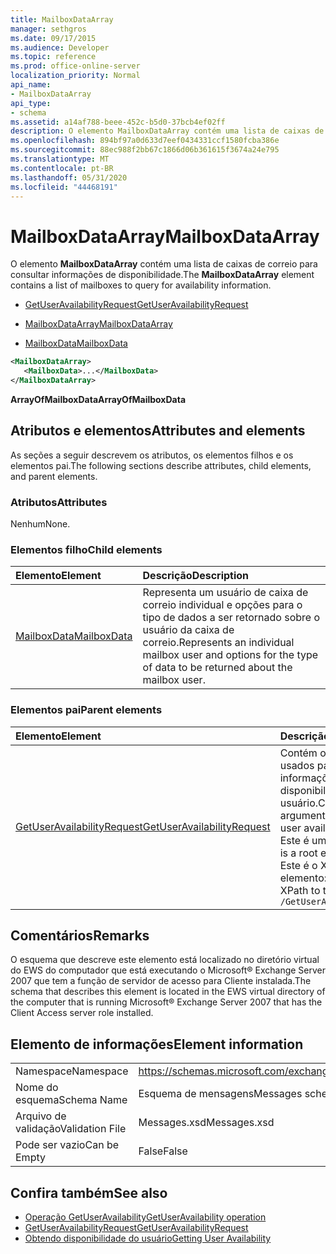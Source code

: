 ```yaml
---
title: MailboxDataArray
manager: sethgros
ms.date: 09/17/2015
ms.audience: Developer
ms.topic: reference
ms.prod: office-online-server
localization_priority: Normal
api_name:
- MailboxDataArray
api_type:
- schema
ms.assetid: a14af788-beee-452c-b5d0-37bcb4ef02ff
description: O elemento MailboxDataArray contém uma lista de caixas de correio para consultar informações de disponibilidade.
ms.openlocfilehash: 894bf97a0d633d7eef0434331ccf1580fcba386e
ms.sourcegitcommit: 88ec988f2bb67c1866d06b361615f3674a24e795
ms.translationtype: MT
ms.contentlocale: pt-BR
ms.lasthandoff: 05/31/2020
ms.locfileid: "44468191"
---
```

# <a name="mailboxdataarray"></a><span data-ttu-id="0127c-103">MailboxDataArray</span><span class="sxs-lookup"><span data-stu-id="0127c-103">MailboxDataArray</span></span>

<span data-ttu-id="0127c-104">O elemento **MailboxDataArray** contém uma lista de caixas de correio para consultar informações de disponibilidade.</span><span class="sxs-lookup"><span data-stu-id="0127c-104">The **MailboxDataArray** element contains a list of mailboxes to query for availability information.</span></span> 
  
- [<span data-ttu-id="0127c-105">GetUserAvailabilityRequest</span><span class="sxs-lookup"><span data-stu-id="0127c-105">GetUserAvailabilityRequest</span></span>](getuseravailabilityrequest.md)
  
- [<span data-ttu-id="0127c-106">MailboxDataArray</span><span class="sxs-lookup"><span data-stu-id="0127c-106">MailboxDataArray</span></span>](mailboxdataarray.md)
  
- [<span data-ttu-id="0127c-107">MailboxData</span><span class="sxs-lookup"><span data-stu-id="0127c-107">MailboxData</span></span>](mailboxdata.md)
  
```xml
<MailboxDataArray>
   <MailboxData>...</MailboxData>
</MailboxDataArray>
```

<span data-ttu-id="0127c-108">**ArrayOfMailboxData**</span><span class="sxs-lookup"><span data-stu-id="0127c-108">**ArrayOfMailboxData**</span></span>

## <a name="attributes-and-elements"></a><span data-ttu-id="0127c-109">Atributos e elementos</span><span class="sxs-lookup"><span data-stu-id="0127c-109">Attributes and elements</span></span>

<span data-ttu-id="0127c-110">As seções a seguir descrevem os atributos, os elementos filhos e os elementos pai.</span><span class="sxs-lookup"><span data-stu-id="0127c-110">The following sections describe attributes, child elements, and parent elements.</span></span>
  
### <a name="attributes"></a><span data-ttu-id="0127c-111">Atributos</span><span class="sxs-lookup"><span data-stu-id="0127c-111">Attributes</span></span>

<span data-ttu-id="0127c-112">Nenhum</span><span class="sxs-lookup"><span data-stu-id="0127c-112">None.</span></span>
  
### <a name="child-elements"></a><span data-ttu-id="0127c-113">Elementos filho</span><span class="sxs-lookup"><span data-stu-id="0127c-113">Child elements</span></span>

|<span data-ttu-id="0127c-114">**Elemento**</span><span class="sxs-lookup"><span data-stu-id="0127c-114">**Element**</span></span>|<span data-ttu-id="0127c-115">**Descrição**</span><span class="sxs-lookup"><span data-stu-id="0127c-115">**Description**</span></span>|
|:-----|:-----|
|[<span data-ttu-id="0127c-116">MailboxData</span><span class="sxs-lookup"><span data-stu-id="0127c-116">MailboxData</span></span>](mailboxdata.md) <br/> |<span data-ttu-id="0127c-117">Representa um usuário de caixa de correio individual e opções para o tipo de dados a ser retornado sobre o usuário da caixa de correio.</span><span class="sxs-lookup"><span data-stu-id="0127c-117">Represents an individual mailbox user and options for the type of data to be returned about the mailbox user.</span></span>  <br/> |
   
### <a name="parent-elements"></a><span data-ttu-id="0127c-118">Elementos pai</span><span class="sxs-lookup"><span data-stu-id="0127c-118">Parent elements</span></span>

|<span data-ttu-id="0127c-119">**Elemento**</span><span class="sxs-lookup"><span data-stu-id="0127c-119">**Element**</span></span>|<span data-ttu-id="0127c-120">**Descrição**</span><span class="sxs-lookup"><span data-stu-id="0127c-120">**Description**</span></span>|
|:-----|:-----|
|[<span data-ttu-id="0127c-121">GetUserAvailabilityRequest</span><span class="sxs-lookup"><span data-stu-id="0127c-121">GetUserAvailabilityRequest</span></span>](getuseravailabilityrequest.md) <br/> |<span data-ttu-id="0127c-122">Contém os argumentos usados para obter informações de disponibilidade do usuário.</span><span class="sxs-lookup"><span data-stu-id="0127c-122">Contains the arguments used to obtain user availability information.</span></span> <span data-ttu-id="0127c-123">Este é um elemento raiz.</span><span class="sxs-lookup"><span data-stu-id="0127c-123">This is a root element.</span></span>  <br/> <span data-ttu-id="0127c-124">Este é o XPath para este elemento:</span><span class="sxs-lookup"><span data-stu-id="0127c-124">The following is the XPath to this element:</span></span>  <br/>  `/GetUserAvailabilityRequest` <br/> |
   
## <a name="remarks"></a><span data-ttu-id="0127c-125">Comentários</span><span class="sxs-lookup"><span data-stu-id="0127c-125">Remarks</span></span>

<span data-ttu-id="0127c-126">O esquema que descreve este elemento está localizado no diretório virtual do EWS do computador que está executando o Microsoft® Exchange Server 2007 que tem a função de servidor de acesso para Cliente instalada.</span><span class="sxs-lookup"><span data-stu-id="0127c-126">The schema that describes this element is located in the EWS virtual directory of the computer that is running Microsoft® Exchange Server 2007 that has the Client Access server role installed.</span></span>
  
## <a name="element-information"></a><span data-ttu-id="0127c-127">Elemento de informações</span><span class="sxs-lookup"><span data-stu-id="0127c-127">Element information</span></span>

|||
|:-----|:-----|
|<span data-ttu-id="0127c-128">Namespace</span><span class="sxs-lookup"><span data-stu-id="0127c-128">Namespace</span></span>  <br/> |https://schemas.microsoft.com/exchange/services/2006/messages  <br/> |
|<span data-ttu-id="0127c-129">Nome do esquema</span><span class="sxs-lookup"><span data-stu-id="0127c-129">Schema Name</span></span>  <br/> |<span data-ttu-id="0127c-130">Esquema de mensagens</span><span class="sxs-lookup"><span data-stu-id="0127c-130">Messages schema</span></span>  <br/> |
|<span data-ttu-id="0127c-131">Arquivo de validação</span><span class="sxs-lookup"><span data-stu-id="0127c-131">Validation File</span></span>  <br/> |<span data-ttu-id="0127c-132">Messages.xsd</span><span class="sxs-lookup"><span data-stu-id="0127c-132">Messages.xsd</span></span>  <br/> |
|<span data-ttu-id="0127c-133">Pode ser vazio</span><span class="sxs-lookup"><span data-stu-id="0127c-133">Can be Empty</span></span>  <br/> |<span data-ttu-id="0127c-134">False</span><span class="sxs-lookup"><span data-stu-id="0127c-134">False</span></span>  <br/> |
   
## <a name="see-also"></a><span data-ttu-id="0127c-135">Confira também</span><span class="sxs-lookup"><span data-stu-id="0127c-135">See also</span></span>

- [<span data-ttu-id="0127c-136">Operação GetUserAvailability</span><span class="sxs-lookup"><span data-stu-id="0127c-136">GetUserAvailability operation</span></span>](getuseravailability-operation.md)
- [<span data-ttu-id="0127c-137">GetUserAvailabilityRequest</span><span class="sxs-lookup"><span data-stu-id="0127c-137">GetUserAvailabilityRequest</span></span>](getuseravailabilityrequest.md)
- [<span data-ttu-id="0127c-138">Obtendo disponibilidade do usuário</span><span class="sxs-lookup"><span data-stu-id="0127c-138">Getting User Availability</span></span>](https://msdn.microsoft.com/library/d4133fcb-9b0f-4e6b-aadf-a389da83516a%28Office.15%29.aspx)

